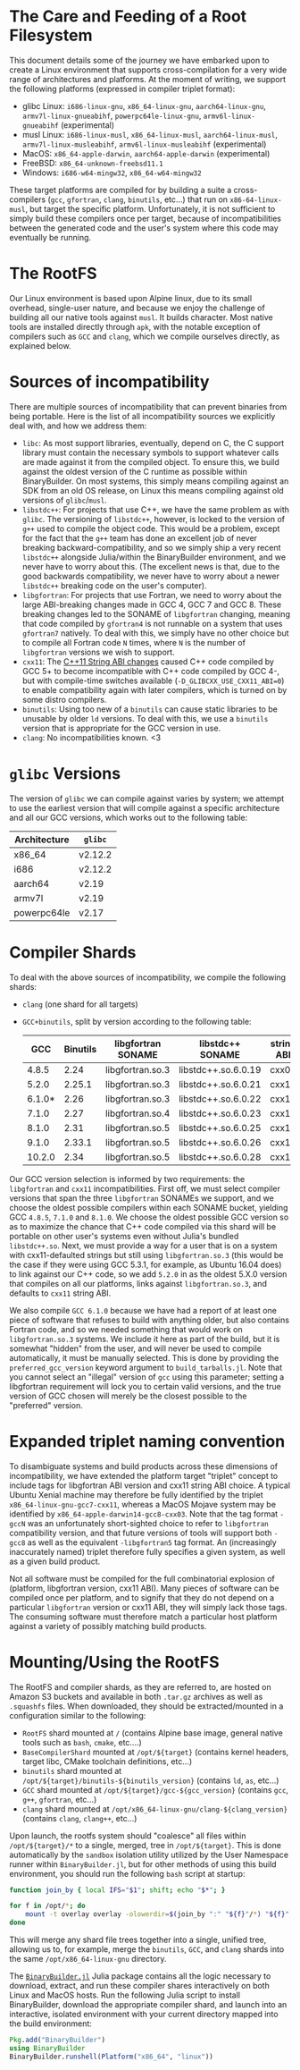 The Care and Feeding of a Root Filesystem
=========================================

This document details some of the journey we have embarked upon to create a Linux environment that supports cross-compilation for a very wide range of architectures and platforms.  At the moment of writing, we support the following platforms (expressed in compiler triplet format):

* glibc Linux: `i686-linux-gnu`, `x86_64-linux-gnu`, `aarch64-linux-gnu`, `armv7l-linux-gnueabihf`, `powerpc64le-linux-gnu`, `armv6l-linux-gnueabihf` (experimental)
* musl Linux: `i686-linux-musl`, `x86_64-linux-musl`, `aarch64-linux-musl`, `armv7l-linux-musleabihf`, `armv6l-linux-musleabihf` (experimental)
* MacOS: `x86_64-apple-darwin`, `aarch64-apple-darwin` (experimental)
* FreeBSD: `x86_64-unknown-freebsd11.1`
* Windows: `i686-w64-mingw32`, `x86_64-w64-mingw32`

These target platforms are compiled for by building a suite a cross-compilers (`gcc`, `gfortran`, `clang`, `binutils`, etc...) that run on `x86-64-linux-musl`, but target the specific platform.  Unfortunately, it is not sufficient to simply build these compilers once per target, because of incompatibilities between the generated code and the user's system where this code may eventually be running.

The RootFS
==========

Our Linux environment is based upon Alpine linux, due to its small overhead, single-user nature, and because we enjoy the challenge of building all our native tools against `musl`.  It builds character.  Most native tools are installed directly through `apk`, with the notable exception of compilers such as `GCC` and `clang`, which we compile ourselves directly, as explained below.

Sources of incompatibility
==========================

There are multiple sources of incompatibility that can prevent binaries from being portable.  Here is the list of all incompatibility sources we explicitly deal with, and how we address them:

* `libc`: As most support libraries, eventually, depend on C, the C support library must contain the necessary symbols to support whatever calls are made against it from the compiled object.  To ensure this, we build against the oldest version of the C runtime as possible within BinaryBuilder.  On most systems, this simply means compiling against an SDK from an old OS release, on Linux this means compiling against old versions of `glibc`/`musl`.
* `libstdc++`: For projects that use C++, we have the same problem as with `glibc`.  The versioning of `libstdc++`, however, is locked to the version of `g++` used to compile the object code.  This would be a problem, except for the fact that the `g++` team has done an excellent job of never breaking backward-compatibility, and so we simply ship a very recent `libstdc++` alongside Julia/within the BinaryBuilder environment, and we never have to worry about this.  (The excellent news is that, due to the good backwards compatibility, we never have to worry about a newer `libstdc++` breaking code on the user's computer).
* `libgfortran`: For projects that use Fortran, we need to worry about the large ABI-breaking changes made in GCC 4, GCC 7 and GCC 8.  These breaking changes led to the SONAME of `libgfortran` changing, meaning that code compiled by `gfortran4` is not runnable on a system that uses `gfortran7` natively.  To deal with this, we simply have no other choice but to compile all Fortran code `N` times, where `N` is the number of `libgfortran` versions we wish to support.
* `cxx11`: The [C++11 String ABI changes](https://gcc.gnu.org/onlinedocs/libstdc++/manual/using_dual_abi.html) caused C++ code compiled by GCC 5+ to become incompatible with C++ code compiled by GCC 4-, but with compile-time switches available (`-D_GLIBCXX_USE_CXX11_ABI=0`) to enable compatibility again with later compilers, which is turned on by some distro compilers.
* `binutils`: Using too new of a `binutils` can cause static libraries to be unusable by older `ld` versions.  To deal with this, we use a `binutils` version that is appropriate for the GCC version in use.
* `clang`: No incompatibilities known.  <3

`glibc` Versions
================

The version of `glibc` we can compile against varies by system; we attempt to use the earliest version that will compile against a specific architecture and all our GCC versions, which works out to the following table:

| Architecture | `glibc` |
|--------------|---------|
|    x86_64    | v2.12.2 |
|     i686     | v2.12.2 |
|    aarch64   | v2.19   |
|     armv7l   | v2.19   |
|  powerpc64le | v2.17   |


Compiler Shards
===============

To deal with the above sources of incompatibility, we compile the following shards:

* `clang` (one shard for all targets)
* `GCC+binutils`, split by version according to the following table:

    | GCC    | Binutils | libgfortran SONAME | libstdc++ SONAME    | string ABI |
    |--------|----------|--------------------|---------------------|------------|
    | 4.8.5  | 2.24     | libgfortran.so.3   | libstdc++.so.6.0.19 | cxx03      |
    | 5.2.0  | 2.25.1   | libgfortran.so.3   | libstdc++.so.6.0.21 | cxx11      |
    | 6.1.0* | 2.26     | libgfortran.so.3   | libstdc++.so.6.0.22 | cxx11      |
    | 7.1.0  | 2.27     | libgfortran.so.4   | libstdc++.so.6.0.23 | cxx11      |
    | 8.1.0  | 2.31     | libgfortran.so.5   | libstdc++.so.6.0.25 | cxx11      |
    | 9.1.0  | 2.33.1   | libgfortran.so.5   | libstdc++.so.6.0.26 | cxx11      |
    | 10.2.0 | 2.34     | libgfortran.so.5   | libstdc++.so.6.0.28 | cxx11      |

Our GCC version selection is informed by two requirements: the `libgfortran` and `cxx11` incompatibilities.  First off, we must select compiler versions that span the three `libgfortran` SONAMEs we support, and we choose the oldest possible compilers within each SONAME bucket, yielding GCC `4.8.5`, `7.1.0` and `8.1.0`.  We choose the oldest possible GCC version so as to maximize the chance that C++ code compiled via this shard will be portable on other user's systems even without Julia's bundled `libstdc++.so`.  Next, we must provide a way for a user that is on a system with cxx11-defaulted strings but still using `libgfortran.so.3` (this would be the case if they were using GCC 5.3.1, for example, as Ubuntu 16.04 does) to link against our C++ code, so we add `5.2.0` in as the oldest 5.X.0 version that compiles on all our platforms, links against `libgfortran.so.3`, and defaults to `cxx11` string ABI.

We also compile `GCC 6.1.0` because we have had a report of at least one piece of software that refuses to build with anything older, but also contains Fortran code, and so we needed something that would work on `libgfortran.so.3` systems.  We include it here as part of the build, but it is somewhat "hidden" from the user, and will never be used to compile automatically, it must be manually selected.  This is done by providing the `preferred_gcc_version` keyword argument to `build_tarballs.jl`.  Note that you cannot select an "illegal" version of `gcc` using this parameter; setting a libgfortran requirement will lock you to certain valid versions, and the true version of GCC chosen will merely be the closest possible to the "preferred" version.

Expanded triplet naming convention
==================================

To disambiguate systems and build products across these dimensions of incompatibility, we have extended the platform target "triplet" concept to include tags for libgfortran ABI version and cxx11 string ABI choice.  A typical Ubuntu Xenial machine may therefore be fully identified by the triplet `x86_64-linux-gnu-gcc7-cxx11`, whereas a MacOS Mojave system may be identified by `x86_64-apple-darwin14-gcc8-cxx03`.  Note that the tag format `-gccN` was an unfortunately short-sighted choice to refer to `libgfortran` compatibility version, and that future versions of tools will support both `-gcc8` as well as the equivalent `-libgfortran5` tag format.  An (increasingly inaccurately named) triplet therefore fully specifies a given system, as well as a given build product.

Not all software must be compiled for the full combinatorial explosion of (platform, libgfortran version, cxx11 ABI).  Many pieces of software can be compiled once per platform, and to signify that they do not depend on a particular `libgfortran` version or cxx11 ABI, they will simply lack those tags.  The consuming software must therefore match a particular host platform against a variety of possibly matching build products.

Mounting/Using the RootFS
=========================

The RootFS and compiler shards, as they are referred to, are hosted on Amazon S3 buckets and available in both `.tar.gz` archives as well as `.squashfs` files.  When downloaded, they should be extracted/mounted in a configuration similar to the following:

* `RootFS` shard mounted at `/` (contains Alpine base image, general native tools such as `bash`, `cmake`, etc....)
* `BaseCompilerShard` mounted at `/opt/${target}` (contains kernel headers, target libc, CMake toolchain definitions, etc...)
* `binutils` shard mounted at `/opt/${target}/binutils-${binutils_version}` (contains `ld`, `as`, etc...)
* `GCC` shard mounted at `/opt/${target}/gcc-${gcc_version}` (contains `gcc`,  `g++`, `gfortran`, etc...)
* `clang` shard mounted at `/opt/x86_64-linux-gnu/clang-${clang_version}` (contains `clang`, `clang++`, etc...)

Upon launch, the rootfs system should "coalesce" all files within `/opt/${target}/*` to a single, merged, tree in `/opt/${target}`.  This is done automatically by the `sandbox` isolation utility utilized by the User Namespace runner within `BinaryBuilder.jl`, but for other methods of using this build environment, you should run the following `bash` script at startup:

```bash
function join_by { local IFS="$1"; shift; echo "$*"; }

for f in /opt/*; do
    mount -t overlay overlay -olowerdir=$(join_by ":" "${f}"/*) "${f}"
done
```

This will merge any shard file trees together into a single, unified tree, allowing us to, for example, merge the `binutils`, `GCC`, and `clang` shards into the same `/opt/x86_64-linux-gnu` directory.

The [`BinaryBuilder.jl`](https://github.com/JuliaPackaging/BinaryBuilder.jl) Julia package contains all the logic necessary to download, extract, and run these compiler shares interactively on both Linux and MacOS hosts.  Run the following Julia script to install BinaryBuilder, download the appropriate compiler shard, and launch into an interactive, isolated environment with your current directory mapped into the build environment:

```julia
Pkg.add("BinaryBuilder")
using BinaryBuilder
BinaryBuilder.runshell(Platform("x86_64", "linux"))
```
